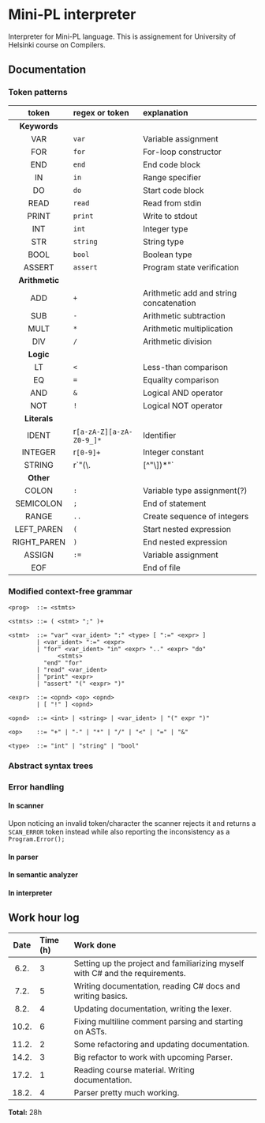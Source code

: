# Mini-PL interpreter

Interpreter for Mini-PL language.
This is assignement for University of Helsinki course on Compilers.

## Documentation

### Token patterns

|     token      | regex or token           | explanation                             |
| :------------: | :----------------------- | :-------------------------------------- |
|  **Keywords**  |
|      VAR       | `var`                    | Variable assignment                     |
|      FOR       | `for`                    | For-loop constructor                    |
|      END       | `end`                    | End code block                          |
|       IN       | `in`                     | Range specifier                         |
|       DO       | `do`                     | Start code block                        |
|      READ      | `read`                   | Read from stdin                         |
|     PRINT      | `print`                  | Write to stdout                         |
|      INT       | `int`                    | Integer type                            |
|      STR       | `string`                 | String type                             |
|      BOOL      | `bool`                   | Boolean type                            |
|     ASSERT     | `assert`                 | Program state verification              |
| **Arithmetic** |
|      ADD       | `+`                      | Arithmetic add and string concatenation |
|      SUB       | `-`                      | Arithmetic subtraction                  |
|      MULT      | `*`                      | Arithmetic multiplication               |
|      DIV       | `/`                      | Arithmetic division                     |
|   **Logic**    |
|       LT       | `<`                      | Less-than comparison                    |
|       EQ       | `=`                      | Equality comparison                     |
|      AND       | `&`                      | Logical AND operator                    |
|      NOT       | `!`                      | Logical NOT operator                    |
|  **Literals**  |
|     IDENT      | r`[a-zA-Z][a-zA-Z0-9_]*` | Identifier                              |
|    INTEGER     | r`[0-9]+`                | Integer constant                        |
|     STRING     | r`\"(\\.|[^"\\])*\"`     | String constant                         |
|   **Other**    |
|     COLON      | `:`                      | Variable type assignment(?)             |
|   SEMICOLON    | `;`                      | End of statement                        |
|     RANGE      | `..`                     | Create sequence of integers             |
|   LEFT_PAREN   | `(`                      | Start nested expression                 |
|  RIGHT_PAREN   | `)`                      | End nested expression                   |
|     ASSIGN     | `:=`                     | Variable assignment                     |
|      EOF       |                          | End of file                             |

### Modified context-free grammar

```
<prog>  ::= <stmts>

<stmts> ::= ( <stmt> ";" )+

<stmt>  ::= "var" <var_ident> ":" <type> [ ":=" <expr> ]
        | <var_ident> ":=" <expr>
        | "for" <var_ident> "in" <expr> ".." <expr> "do"
              <stmts>
          "end" "for"
        | "read" <var_ident>
        | "print" <expr>
        | "assert" "(" <expr> ")"

<expr>  ::= <opnd> <op> <opnd>
        | [ "!" ] <opnd>

<opnd>  ::= <int> | <string> | <var_ident> | "(" expr ")"

<op>    ::= "+" | "-" | "*" | "/" | "<" | "=" | "&"

<type>  ::= "int" | "string" | "bool"
```

### Abstract syntax trees

### Error handling

#### In scanner

Upon noticing an invalid token/character the scanner rejects it
and returns a `SCAN_ERROR` token instead
while also reporting the inconsistency as a `Program.Error();`

#### In parser

#### In semantic analyzer

#### In interpreter

## Work hour log

| Date  | Time (h) | Work done                                                                     |
| :---: | :------- | :---------------------------------------------------------------------------- |
| 6.2.  | 3        | Setting up the project and familiarizing myself with C# and the requirements. |
| 7.2.  | 5        | Writing documentation, reading C# docs and writing basics.                    |
| 8.2.  | 4        | Updating documentation, writing the lexer.                                    |
| 10.2. | 6        | Fixing multiline comment parsing and starting on ASTs.                        |
| 11.2. | 2        | Some refactoring and updating documentation.                                  |
| 14.2. | 3        | Big refactor to work with upcoming Parser.                                    |
| 17.2. | 1        | Reading course material. Writing documentation.                               |
| 18.2. | 4        | Parser pretty much working.                                                   |

**Total:** 28h
